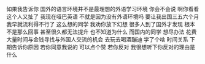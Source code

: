 如果我告诉你
国外的语言环境并不是最理想的外语学习环境
你会不会说
啊你看看这个人又扯了
我现在哑巴英语 不就是因为没有外语环境吗
要让我出国三五六个月 我早就流利得不行了
这么想的同学 我劝你放下幻想
很多人到了国外才发现 根本不是那么回事
甚至很久都无法提升 也不知道为什么
而国内的同学 想尽办法 
花费大量时间与金钱寻找与外国人交流的机会
去玩去喝酒蹦迪 学了个啥
时间关系 下期告诉你原因
若你同意我说的 可以点个赞
若你反对 我很想听下你反对的理由是什么